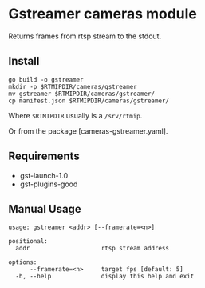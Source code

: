 # Gstreamer cameras module

Returns frames from rtsp stream to the stdout.

## Install

```shell
go build -o gstreamer
mkdir -p $RTMIPDIR/cameras/gstreamer
mv gstreamer $RTMIPDIR/cameras/gstreamer/
cp manifest.json $RTMIPDIR/cameras/gstreamer/
```

Where `$RTMIPDIR` usually is a `/srv/rtmip`.

Or from the package [cameras-gstreamer.yaml].

## Requirements

- gst-launch-1.0
- gst-plugins-good


## Manual Usage

```
usage: gstreamer <addr> [--framerate=<n>]

positional:
  addr                    rtsp stream address

options:
      --framerate=<n>     target fps [default: 5]
  -h, --help              display this help and exit
```
